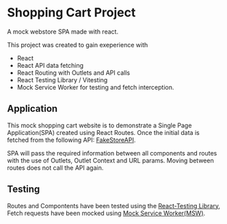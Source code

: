 # Shopping Cart Project
A mock webstore SPA made with react.

This project was created to gain exeperience with
- React
- React API data fetching
- React Routing with Outlets and API calls
- React Testing Library / Vitesting
- Mock Service Worker for testing and fetch interception.

## Application

 
This mock shopping cart website is to demonstrate a Single Page Application(SPA) created using React Routes. 
Once the initial data is fetched from the following API: [FakeStoreAPI](https://fakestoreapi.com/).

SPA will pass  the required information between all components and routes with the use of Outlets, Outlet Context and URL params. Moving between routes does not call the API again.

## Testing
Routes and Compontents have been tested using the [React-Testing Library](https://testing-library.com/),
Fetch requests have been mocked using [Mock Service Worker(MSW)](https://mswjs.io/). 
